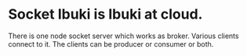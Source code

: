 # Socket Ibuki is Ibuki at cloud. 
There is one node socket server which works as broker. Various clients connect to it. The clients can be producer or consumer or both.
